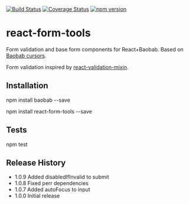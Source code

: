 [![Build Status](https://travis-ci.org/Brogency/baobab-react-schemabranchmixin.svg)](https://travis-ci.org/Brogency/react-form-tools)
[![Coverage Status](https://coveralls.io/repos/Brogency/react-form-tools/badge.svg?branch=master&service=github)](https://coveralls.io/github/Brogency/react-form-tools?branch=master)
[![npm version](https://badge.fury.io/js/react-form-tools.svg)](https://badge.fury.io/js/react-form-tools)

react-form-tools
=========

Form validation and base form components for React+Baobab. 
Based on [Baobab cursors](https://github.com/Yomguithereal/baobab).

Form validation inspired by [react-validation-mixin](https://github.com/jurassix/react-validation-mixin).

## Installation

  npm install baobab --save
  
  npm install react-form-tools --save
  
## Tests

  npm test
  
## Release History

* 1.0.9 Added disabledIfInvalid to submit
* 1.0.8 Fixed perr dependencies
* 1.0.7 Added autoFocus to input
* 1.0.0 Initial release
